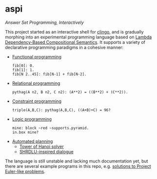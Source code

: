 # aspi
*Answer Set Programming, Interactively*

This project started as an interactive shell for [clingo](https://github.com/potassco/clingo), and is gradually morphing into an experimental programming language based on [Lambda Dependency-Based Compositional Semantics](https://arxiv.org/abs/1309.4408). It supports a variety of declarative programming paradigms in a cohesive manner:

- [Functional programming](https://en.wikipedia.org/wiki/Functional_programming)
  ```
  fib[0]: 0.
  fib[1]: 1.
  fib[N 2..45]: fib[N-1] + fib[N-2].
  ```
- [Relational programming](http://matt.might.net/articles/microkanren/)
  ```
  pythag(A n2, B n2, C n2): (A**2) = ((B**2) + (C**2)).
  ```
- [Constraint programming](https://en.wikipedia.org/wiki/Constraint_programming)
  ```
  triple(A,B,C): pythag(A,B,C), ((A+B)+C) = 96?
  ```
- [Logic programming](https://en.wikipedia.org/wiki/Logic_programming)
  ```
  mine: block ~red ~supports.pyramid.
  in.box mine?
  ```
- [Automated planning](https://en.wikipedia.org/wiki/Automated_planning_and_scheduling)
  - [Tower of Hanoi solver](test/hanoi.log)
  - [SHRDLU-inspired dialogue](shrdlu/test.out)

The language is still unstable and lacking much documentation yet, but there are several example programs in this repo, e.g. [solutions to Project Euler-like problems](test/euler.log).

